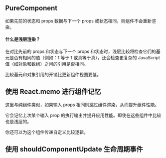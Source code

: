 ## PureComponent

如果先前的状态和 props 数据与下一个 props 或状态相同，则组件不会重新渲染。

#### 什么是浅层渲染？

在对比先前的 props 和状态与下一个 props 和状态时，浅层比较将检查它们的基元是否有相同的值（例如：1 等于 1 或真等于真），还会检查更复杂的 JavaScript 值（如对象和数组）之间的引用是否相同。

比较基元和对象引用的开销比更新组件视图要低。



## 使用 React.memo 进行组件记忆

这里与纯组件类似，如果输入 props 相同则跳过组件渲染，从而提升组件性能。

它会记忆上次某个输入 prop 的执行输出并提升应用性能。即使在这些组件中比较也是浅层的。

你还可以为这个组件传递自定义比较逻辑。



## 使用 shouldComponentUpdate 生命周期事件

